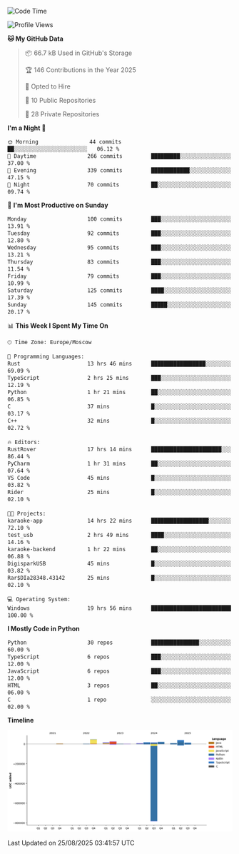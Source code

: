 <!--START_SECTION:waka-->
![Code Time](http://img.shields.io/badge/Code%20Time-806%20hrs%202%20mins-blue)

![Profile Views](http://img.shields.io/badge/Profile%20Views-0-blue)

**🐱 My GitHub Data** 

> 📦 66.7 kB Used in GitHub's Storage 
 > 
> 🏆 146 Contributions in the Year 2025
 > 
> 💼 Opted to Hire
 > 
> 📜 10 Public Repositories 
 > 
> 🔑 28 Private Repositories 
 > 
**I'm a Night 🦉** 

```text
🌞 Morning                44 commits          ██░░░░░░░░░░░░░░░░░░░░░░░   06.12 % 
🌆 Daytime                266 commits         █████████░░░░░░░░░░░░░░░░   37.00 % 
🌃 Evening                339 commits         ████████████░░░░░░░░░░░░░   47.15 % 
🌙 Night                  70 commits          ██░░░░░░░░░░░░░░░░░░░░░░░   09.74 % 
```
📅 **I'm Most Productive on Sunday** 

```text
Monday                   100 commits         ███░░░░░░░░░░░░░░░░░░░░░░   13.91 % 
Tuesday                  92 commits          ███░░░░░░░░░░░░░░░░░░░░░░   12.80 % 
Wednesday                95 commits          ███░░░░░░░░░░░░░░░░░░░░░░   13.21 % 
Thursday                 83 commits          ███░░░░░░░░░░░░░░░░░░░░░░   11.54 % 
Friday                   79 commits          ███░░░░░░░░░░░░░░░░░░░░░░   10.99 % 
Saturday                 125 commits         ████░░░░░░░░░░░░░░░░░░░░░   17.39 % 
Sunday                   145 commits         █████░░░░░░░░░░░░░░░░░░░░   20.17 % 
```


📊 **This Week I Spent My Time On** 

```text
🕑︎ Time Zone: Europe/Moscow

💬 Programming Languages: 
Rust                     13 hrs 46 mins      █████████████████░░░░░░░░   69.09 % 
TypeScript               2 hrs 25 mins       ███░░░░░░░░░░░░░░░░░░░░░░   12.19 % 
Python                   1 hr 21 mins        ██░░░░░░░░░░░░░░░░░░░░░░░   06.85 % 
C                        37 mins             █░░░░░░░░░░░░░░░░░░░░░░░░   03.17 % 
C++                      32 mins             █░░░░░░░░░░░░░░░░░░░░░░░░   02.72 % 

🔥 Editors: 
RustRover                17 hrs 14 mins      ██████████████████████░░░   86.44 % 
PyCharm                  1 hr 31 mins        ██░░░░░░░░░░░░░░░░░░░░░░░   07.64 % 
VS Code                  45 mins             █░░░░░░░░░░░░░░░░░░░░░░░░   03.82 % 
Rider                    25 mins             █░░░░░░░░░░░░░░░░░░░░░░░░   02.10 % 

🐱‍💻 Projects: 
karaoke-app              14 hrs 22 mins      ██████████████████░░░░░░░   72.10 % 
test_usb                 2 hrs 49 mins       ████░░░░░░░░░░░░░░░░░░░░░   14.16 % 
karaoke-backend          1 hr 22 mins        ██░░░░░░░░░░░░░░░░░░░░░░░   06.88 % 
DigisparkUSB             45 mins             █░░░░░░░░░░░░░░░░░░░░░░░░   03.82 % 
Rar$DIa28348.43142       25 mins             █░░░░░░░░░░░░░░░░░░░░░░░░   02.10 % 

💻 Operating System: 
Windows                  19 hrs 56 mins      █████████████████████████   100.00 % 
```

**I Mostly Code in Python** 

```text
Python                   30 repos            ███████████████░░░░░░░░░░   60.00 % 
TypeScript               6 repos             ███░░░░░░░░░░░░░░░░░░░░░░   12.00 % 
JavaScript               6 repos             ███░░░░░░░░░░░░░░░░░░░░░░   12.00 % 
HTML                     3 repos             ██░░░░░░░░░░░░░░░░░░░░░░░   06.00 % 
C                        1 repo              ░░░░░░░░░░░░░░░░░░░░░░░░░   02.00 % 
```



**Timeline**

![Lines of Code chart](https://raw.githubusercontent.com/adlemx/adlemx/main/assets/bar_graph.png)


 Last Updated on 25/08/2025 03:41:57 UTC
<!--END_SECTION:waka-->
